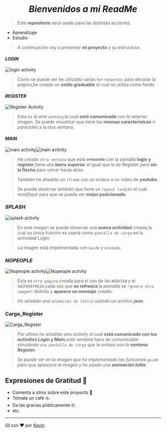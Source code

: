 *<h1 align="center">Bienvenidos a mi ReadMe</h1>*

> Este **repositorio** será usado para las distintas acciones:
* Aprendizaje
* Estudio
> A continuación voy a presentar **mi proyecto** y su estructura:
#### *LOGIN*
![login activity](img/LoginFoto.png)

>Como se puede ver he utilizado varias `herramientas` para decorar la *página*,he creado un **estilo graduable** el cual se utiliza como fondo.

#### *REGISTER*

![Register Activity](img/img.png)
>*Esta es la otra `ventana`,la cual **está comunicada** con la anterior imagen*.
> Se puede visualizar que tiene las **mismas característcas** o *parecidas* a la otra ventana.

#### *MAIN*
![main activity](img/main.png)![main activity](img/land.png)
>He creado `otra ventana`  que está ~~enlazada~~ con la pantalla **login y register**,tiene una **barra superior** al igual que la de Register pero **sin la flecha** para volver hacia atrás.
>
> También he añadido un `iframe` con un enlace a un video de **youtube**.
>
>Se puede observar también que tiene un `layout land`,en el cual *modifiqué* para que se pueda ver **mejor posicionado**.
### *SPLASH*
![splash activity](img/Splash.png)
> En esta imagen se puede observar una **nueva actividad** creada,la cual su única función es usarla como `pantalla de carga` en la *actividad Login*.
>
> La imagen está implementada con `Guide` y `animada`.
### *NOPEOPLE*
![Nopeople activity](img/Nopeople.png)![Nopeople activity](img/jsonanimation.png)

>Esta es `otra página` creada para el uso de las `WEBVIEW` y el `SWIPEREFRESH`,cada vez que **se refresca** la *pantalla* se `*genera otra imagen*` distinta y **aparece un mensaje** creado.
>
> *He añadido una `animación de lottie` usando un archivo **json***.

### Carga_Register
![Carga_Register](img/CargaRegister.png)
>*Por último he añadido otro activity el cual **está comunicado con los activities Login y Main**,esta ventana hace de comunicador simulando `una pantalla de carga` que te enlaza con la **ventana Register**.*
>
> *Se puede ver en la imagen que he implementado las funciones `guide` para que aparezca la imagen y he usado una **animación lottie**.*

<!--[![miNiceStart's github stats](https://github-readme-stats.vercel.app/api?username=Kevbast)](https://github.com/anuragaghazra/github-readme-stats)-->

## Expresiones de Gratitud 🎁
* Comenta a otros sobre este proyecto 📢
* Tómate un café ☕.
* Da las gracias públicamente 🤓.
* etc.
---
⌨️ con ❤️ por  [Kevin](https://github.com/Kevbast)
